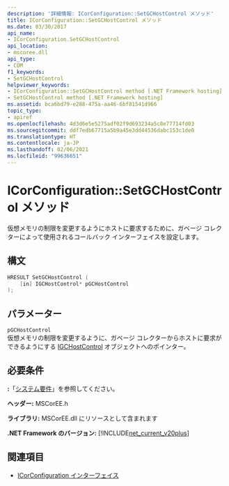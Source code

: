 ```yaml
---
description: '詳細情報: ICorConfiguration::SetGCHostControl メソッド'
title: ICorConfiguration::SetGCHostControl メソッド
ms.date: 03/30/2017
api_name:
- ICorConfiguration.SetGCHostControl
api_location:
- mscoree.dll
api_type:
- COM
f1_keywords:
- SetGCHostControl
helpviewer_keywords:
- ICorConfiguration::SetGCHostControl method [.NET Framework hosting]
- SetGCHostControl method [.NET Framework hosting]
ms.assetid: bca6bd79-e288-475a-aa46-6bf81541d966
topic_type:
- apiref
ms.openlocfilehash: 4d3d6e5e5275adf02f9d693234a5c8e77714fd03
ms.sourcegitcommit: ddf7edb67715a5b9a45e3dd44536dabc153c1de0
ms.translationtype: HT
ms.contentlocale: ja-JP
ms.lasthandoff: 02/06/2021
ms.locfileid: "99636651"
---
```

# <a name="icorconfigurationsetgchostcontrol-method"></a>ICorConfiguration::SetGCHostControl メソッド

仮想メモリの制限を変更するようにホストに要求するために、ガベージ コレクターによって使用されるコールバック インターフェイスを設定します。  
  
## <a name="syntax"></a>構文  
  
```cpp  
HRESULT SetGCHostControl (  
    [in] IGCHostControl* pGCHostControl  
);  
```  
  
## <a name="parameters"></a>パラメーター  

 `pGCHostControl`  
 仮想メモリの制限を変更するように、ガベージ コレクターからホストに要求ができるようにする [IGCHostControl](igchostcontrol-interface.md) オブジェクトへのポインター。  
  
## <a name="requirements"></a>必要条件  

 **:**「[システム要件](../../get-started/system-requirements.md)」を参照してください。  
  
 **ヘッダー:** MSCorEE.h  
  
 **ライブラリ:** MSCorEE.dll にリソースとして含まれます  
  
 **.NET Framework のバージョン:** [!INCLUDE[net_current_v20plus](../../../../includes/net-current-v20plus-md.md)]  
  
## <a name="see-also"></a>関連項目

- [ICorConfiguration インターフェイス](icorconfiguration-interface.md)
